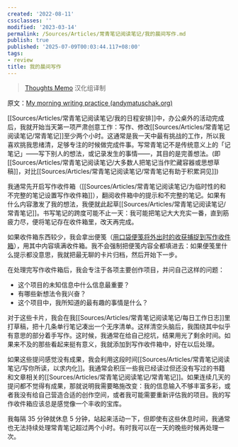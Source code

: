 ```yaml
---
created: '2022-08-11'
cssclasses: ''
modified: '2023-03-14'
permalink: /Sources/Articles/常青笔记阅读笔记/我的晨间写作.md
publish: true
published: '2025-07-09T00:03:44.117+08:00'
tags:
- review
title: 我的晨间写作
---
```

> [Thoughts Memo](https://paratranz.cn/projects/3131) 汉化组译制

原文：[My morning writing practice (andymatuschak.org)](https://notes.andymatuschak.org/zVFGpprS64TzmKGNzGxq9FiCDnAnCPwRU5T)

[[Sources/Articles/常青笔记阅读笔记/我的日程安排]]中，办公桌外的活动完成后，我就开始当天第一项严肃创意工作：写作、修改[[Sources/Articles/常青笔记阅读笔记/常青笔记]]至少两个小时。这通常是我一天中最有挑战的工作，所以我喜欢挑我思绪清，足够专注的时候做完成件事。写常青笔记不是传统意义上的「记笔记」——写下别人的想法，或记录发生的事情——，其目的是完善想法。(即[[Sources/Articles/常青笔记阅读笔记/大多数人把笔记当作贮藏容器或思想草稿]]，对比[[Sources/Articles/常青笔记阅读笔记/常青笔记有助于积累洞见]])

我通常先开启写作收件箱（[[Sources/Articles/常青笔记阅读笔记/为临时性的和不完整的笔记设置写作收件箱]]），翻阅收件箱中的提示和不完整的笔记。如果有什么内容激发了我的想法，我便就此起草[[Sources/Articles/常青笔记阅读笔记/常青笔记]]。书写笔记的跨度可能不止一天：我可能把笔记大大充实一番，直到筋疲力尽，便将笔记存在收件箱里，改天再完成。

如果收件箱东西较少，我会拿出便笺（[用口袋便笺将外出时的收获捕捉到写作收件箱](https://notes.andymatuschak.org/z5FKgZAnMhS73t9kenbVUYx23CHSQAE1gKxVf)），用其中内容填满收件箱。我不会强制把便笺内容全都填进去：如果便笺里什么提示都没意思，我就把最无聊的卡片归档，然后开始下一步。

在处理完写作收件箱后，我会专注于各项主要创作项目，并问自己这样的问题：

- 这个项目的未知信息中什么信息最重要？
- 有哪些新想法令我兴奋？
- 这个项目中，我所知道的最有趣的事情是什么？

对于这些卡片，我会在我[[Sources/Articles/常青笔记阅读笔记/每日工作日志]]里打草稿，把十几条单行笔记凑出一个无序清单。这样清空头脑后，我围绕其中似乎有意思的部分着手写作。这时候，我通常在给自己挖坑，结果用光了剩余时间。如果来不及的那些看起来挺有意义，我就添加到写作收件箱中，好在以后处理。

如果这些提问感觉没有成果，我会利用这段时间[[Sources/Articles/常青笔记阅读笔记/写你所读，以求内化]]。我通常会积压一些我已经读过但还没有写过的书籍和文章相关的[[Sources/Articles/常青笔记阅读笔记/常青笔记]]。如果连续几天的提问都不觉得有成果，那就说明我需要略施改变：我的信息输入不够丰富多彩，或者我没有给自己营造合适的创作空间，或者我可能需要重新评估我的项目。我的写作收件箱应该总是感觉像一个丰收的宝库。

我每隔 35 分钟就休息 5 分钟，站起来活动一下，但即使有这些休息时间，我通常也无法持续处理常青笔记超过两个小时。有时我可以在一天的晚些时候再处理一次。